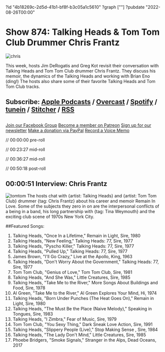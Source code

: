 ?id "4b18269c-2d5d-41b1-bf8f-b3c05a1c5610"
?graph [""]
?pubdate "2022-08-26T00:00"
# Show 874: Talking Heads & Tom Tom Club Drummer Chris Frantz
![chris](https://static.soundopinions.org/images/2022/8114-ijyu6l.jpeg)

This week, hosts Jim DeRogatis and Greg Kot revisit their conversation with Talking Heads and Tom Tom Club drummer Chris Frantz. They discuss his memoir, the dynamics of the Talking Heads and working with Brian Eno (ding!) The hosts also share some of their favorite Talking Heads and Tom Tom Club tracks.

## Subscribe: [Apple Podcasts](https://itunes.apple.com/us/podcast/sound-opinions/id94793843) / [Overcast](https://overcast.fm/itunes94793843/sound-opinions) / [Spotify](https://open.spotify.com/show/1kNR8YL7TBrQuRxDdS4wtU) / [tunein](https://tunein.com/podcasts/Music-Podcasts/Sound-Opinions-p60273/) / [Stitcher](http://www.stitcher.com/podcast/sound-opinions) / [RSS](https://feeds.simplecast.com/Nn6fjnB0)

##
[Join our Facebook Group](https://bit.ly/3sivr9T)
[Become a member on Patreon](https://bit.ly/3slWZvc)
[Sign up for our newsletter](https://bit.ly/3eEvRnG)
[Make a donation via PayPal](https://bit.ly/3dmt9lU)
[Record a Voice Memo](https://bit.ly/2RyD5Ah)

// 00:00:00 pre-roll

// 00:23:27 mid-roll

// 00:36:27 mid-roll

// 00:50:18 post-roll


## 00:00:51 Interview: Chris Frantz
![tomtom](https://static.soundopinions.org/images/2022/91c3kwspeal-sl1425.jpg)
The hosts chat with {artist: Talking Heads} and {artist: Tom Tom Club} drummer {tag: Chris Frantz} about his career and memoir Remain In Love. Some of the subjects they zero in on are the interpersonal conflicts of a being in a band, his long partnership with {tag: Tina Weymouth} and the exciting club scene of 1970s New York City. 




##Featured Songs:
1. Talking Heads, "Once In a Lifetime," Remain in Light, Sire, 1980
1. Talking Heads, "New Feeling," Talking Heads: 77, Sire, 1977
1. Talking Heads, "Pyscho Killer," Talking Heads: 77, Sire, 1977
1. Talking Heads, "Pulled Up," Talking Heads: 77, Sire, 1977
1. James Brown, "I'll Go Crazy," Live at the Apollo, King, 1963
1. Talking Heads, "Don't Worry About the Government," Talking Heads: 77, Sire, 1977
1. Tom Tom Club, "Genius of Love," Tom Tom Club, Sire, 1981
1. Talking Heads, "And She Was," Little Creatures, Sire, 1985
1. Talking Heads, "Take Me to the River," More Songs About Buildings and Food, Sire, 1978
1. Al Green, "Take Me to the River," Al Green Explores Your Mind, Hi, 1974
1. Talking Heads, "Born Under Punches (The Heat Goes On)," Remain in Light, Sire, 1980
1. Talking Heads, "The Must Be the Place (Naive Melody)," Speaking in Tongues, Sire, 1983
1. Talking Heads, "I Zimbra," Fear of Music, Sire, 1979
1. Tom Tom Club, "You Sexy Thing," Dark Sneak Love Action, Sire, 1991
1. Talking Heads, "Slippery People (Live)," Stop Making Sense , Sire, 1984
1. Talking Heads, "The Lady Don't Mind," Little Creatures, Sire, 1985
1. Phoebe Bridgers, "Smoke Signals," Stranger in the Alps, Dead Oceans, 2017
